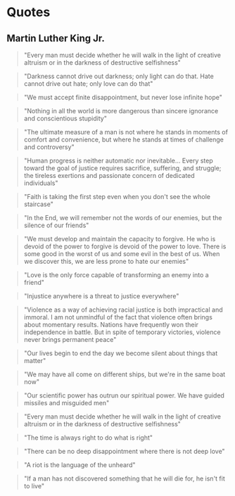# Quotes


## Martin Luther King Jr.

> "Every man must decide whether he will walk in the light of creative altruism or in the darkness of destructive selfishness"


> "Darkness cannot drive out darkness; only light can do that. Hate cannot drive out hate; only love can do that"


> "We must accept finite disappointment, but never lose infinite hope"


> "Nothing in all the world is more dangerous than sincere ignorance and conscientious stupidity"


> "The ultimate measure of a man is not where he stands in moments of comfort and convenience, but where he stands at times of challenge and controversy"


> "Human progress is neither automatic nor inevitable... Every step toward the goal of justice requires sacrifice, suffering, and struggle; the tireless exertions and passionate concern of dedicated individuals"


> "Faith is taking the first step even when you don't see the whole staircase"


> "In the End, we will remember not the words of our enemies, but the silence of our friends"


> "We must develop and maintain the capacity to forgive. He who is devoid of the power to forgive is devoid of the power to love. There is some good in the worst of us and some evil in the best of us. When we discover this, we are less prone to hate our enemies"


> "Love is the only force capable of transforming an enemy into a friend"


> "Injustice anywhere is a threat to justice everywhere"


> "Violence as a way of achieving racial justice is both impractical and immoral. I am not unmindful of the fact that violence often brings about momentary results. Nations have frequently won their independence in battle. But in spite of temporary victories, violence never brings permanent peace"


> "Our lives begin to end the day we become silent about things that matter"


> "We may have all come on different ships, but we're in the same boat now"


> "Our scientific power has outrun our spiritual power. We have guided missiles and misguided men"


> "Every man must decide whether he will walk in the light of creative altruism or in the darkness of destructive selfishness"


> "The time is always right to do what is right"


> "There can be no deep disappointment where there is not deep love"


> "A riot is the language of the unheard"


> "If a man has not discovered something that he will die for, he isn't fit to live"





